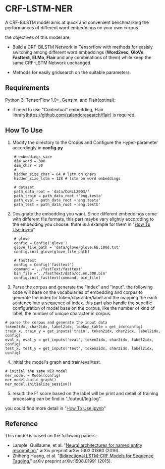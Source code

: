 # CRF-LSTM-NER
A CRF-BiLSTM model aims at quick and convenient benchmarking the performances of different word embeddings on your own corpus. <br>

the objectives of this model are:
*  Build a CRF-BiLSTM  Network in Tensorflow with methods for easisly switching among different word embeddings (**Word2vec**, **GloVe**, **Fasttext**, **ELMo**, **Flair** and any combinations of them) while keep the same CRF-LSTM Network unchanged.

* Methods for easily gridsearch on the suitable parameters.



## Requirements

Python 3, TensorFlow 1.0+, Gensim, and Flair(optinal):

- if need to use "Contextual" embedding, Flair library(https://github.com/zalandoresearch/flair) is required. 


## How To Use
1. Modify the directory to the Cropus and Configure the Hyper-parameter accordingly in **config.py**

```
    # embeddings_size
    dim_word = 300
    dim_char = 50
    #
    hidden_size_char = 64 # lstm on chars
    hidden_size_lstm = 128 # lstm on word embeddings

    # dataset
    path_data_root = 'data/CoNLL2003/'
    path_train = path_data_root +'eng.testa'
    path_eval = path_data_root +'eng.testa'
    path_test = path_data_root +'eng.testb'
```

2. Designate the embedding you want. Since different embeddings come with different file formats, this part maybe vary slightly accordding to the embedding you choose. there is a example for them in "[How To Use.ipynb](https://github.com/JZ-LIANG/CRF-LSTM-NER/blob/master/How%20To%20Use.ipynb)"

```
    # glove
	config = Config('glove')
	glove_file_path = 'data/glove/glove.6B.100d.txt'
	config.init_glove(glove_file_path)

    # fasttext
	config = Config('fasttext')
	command ='../fastText/fasttext'
	bin_file ='../fastText/data/cc.en.300.bin'
	config.init_fasttext(command, bin_file)
```

3. Parse the corpus and generate the "index" and "input". the following code will base on the vocabularies of embedding and corpus to generate the index for token/character/label and the mapping the each sentence into a sequence of index. this part also handle the sepcific configuration of model base on the corpus, like the number of kind of label, the number of unique character in corpus.

```
# parse the corpus and generate the input data
token2idx, char2idx, label2idx, lookup_table = get_idx(config)
train_x, train_y = get_inputs('train', token2idx, char2idx, label2idx, config)
eval_x, eval_y = get_inputs('eval', token2idx, char2idx, label2idx, config)
test_x, test_y = get_inputs('test', token2idx, char2idx, label2idx, config)
```

4. initial the model's graph and train/eval/test.
```
# initial the same NER model 
ner_model = Model(config)
ner_model.build_graph()
ner_model.initialize_session()
```

5. resutl: the F1 score based on the label will be print and detail of training processing can be find in "./output/log.log". 

you could find more detail in "[How To Use.ipynb](https://github.com/JZ-LIANG/CRF-LSTM-NER/blob/master/How%20To%20Use.ipynb)"




## Reference
This model is based on the following papers:
* Lample, Guillaume, et al. "[Neural architectures for named entity recognition.](https://arxiv.org/abs/1603.01360)" arXiv preprint arXiv:1603.01360 (2016).
* Zhiheng Huang, et al. "[Bidirectional LSTM-CRF Models for Sequence Tagging.](https://arxiv.org/abs/1508.01991)" arXiv preprint arXiv:1508.01991 (2015).
	
